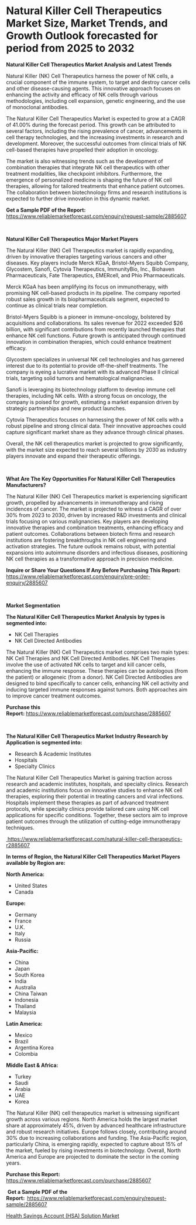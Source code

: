 <p><h1>Natural Killer Cell Therapeutics Market Size, Market Trends, and Growth Outlook forecasted for period from 2025 to 2032</h1></p><p><strong>Natural Killer Cell Therapeutics Market Analysis and Latest Trends</strong></p>
<p><p>Natural Killer (NK) Cell Therapeutics harness the power of NK cells, a crucial component of the immune system, to target and destroy cancer cells and other disease-causing agents. This innovative approach focuses on enhancing the activity and efficacy of NK cells through various methodologies, including cell expansion, genetic engineering, and the use of monoclonal antibodies.</p><p>The Natural Killer Cell Therapeutics Market is expected to grow at a CAGR of 41.00% during the forecast period. This growth can be attributed to several factors, including the rising prevalence of cancer, advancements in cell therapy technologies, and the increasing investments in research and development. Moreover, the successful outcomes from clinical trials of NK cell-based therapies have propelled their adoption in oncology.</p><p>The market is also witnessing trends such as the development of combination therapies that integrate NK cell therapeutics with other treatment modalities, like checkpoint inhibitors. Furthermore, the emergence of personalized medicine is shaping the future of NK cell therapies, allowing for tailored treatments that enhance patient outcomes. The collaboration between biotechnology firms and research institutions is expected to further drive innovation in this dynamic market.</p></p>
<p><strong>Get a Sample PDF of the Report:&nbsp;</strong> <a href="https://www.reliablemarketforecast.com/enquiry/request-sample/2885607?utm_campaign=2314&utm_medium=2&utm_source=Github&utm_content=ia&utm_term=13032025&utm_id=natural-killer-cell-therapeutics">https://www.reliablemarketforecast.com/enquiry/request-sample/2885607</a></p>
<p>&nbsp;</p>
<p><strong>Natural Killer Cell Therapeutics Major Market Players</strong></p>
<p><p>The Natural Killer (NK) Cell Therapeutics market is rapidly expanding, driven by innovative therapies targeting various cancers and other diseases. Key players include Merck KGaA, Bristol-Myers Squibb Company, Glycostem, Sanofi, Cytovia Therapeutics, ImmunityBio, Inc., Biohaven Pharmaceuticals, Fate Therapeutics, EMERcell, and Phio Pharmaceuticals.</p><p>Merck KGaA has been amplifying its focus on immunotherapy, with promising NK cell-based products in its pipeline. The company reported robust sales growth in its biopharmaceuticals segment, expected to continue as clinical trials near completion.</p><p>Bristol-Myers Squibb is a pioneer in immune-oncology, bolstered by acquisitions and collaborations. Its sales revenue for 2022 exceeded $26 billion, with significant contributions from recently launched therapies that enhance NK cell functions. Future growth is anticipated through continued innovation in combination therapies, which could enhance treatment efficacy.</p><p>Glycostem specializes in universal NK cell technologies and has garnered interest due to its potential to provide off-the-shelf treatments. The company is eyeing a lucrative market with its advanced Phase II clinical trials, targeting solid tumors and hematological malignancies.</p><p>Sanofi is leveraging its biotechnology platform to develop immune cell therapies, including NK cells. With a strong focus on oncology, the company is poised for growth, estimating a market expansion driven by strategic partnerships and new product launches.</p><p>Cytovia Therapeutics focuses on harnessing the power of NK cells with a robust pipeline and strong clinical data. Their innovative approaches could capture significant market share as they advance through clinical phases.</p><p>Overall, the NK cell therapeutics market is projected to grow significantly, with the market size expected to reach several billions by 2030 as industry players innovate and expand their therapeutic offerings.</p></p>
<p>&nbsp;</p>
<p><strong>What Are The Key Opportunities For Natural Killer Cell Therapeutics Manufacturers?</strong></p>
<p><p>The Natural Killer (NK) Cell Therapeutics market is experiencing significant growth, propelled by advancements in immunotherapy and rising incidences of cancer. The market is projected to witness a CAGR of over 30% from 2023 to 2030, driven by increased R&D investments and clinical trials focusing on various malignancies. Key players are developing innovative therapies and combination treatments, enhancing efficacy and patient outcomes. Collaborations between biotech firms and research institutions are fostering breakthroughs in NK cell engineering and activation strategies. The future outlook remains robust, with potential expansions into autoimmune disorders and infectious diseases, positioning NK cell therapies as a transformative approach in precision medicine.</p></p>
<p><strong>Inquire or Share Your Questions If Any Before Purchasing This Report:</strong> <a href="https://www.reliablemarketforecast.com/enquiry/pre-order-enquiry/2885607?utm_campaign=2314&utm_medium=2&utm_source=Github&utm_content=ia&utm_term=13032025&utm_id=natural-killer-cell-therapeutics">https://www.reliablemarketforecast.com/enquiry/pre-order-enquiry/2885607</a></p>
<p>&nbsp;</p>
<p><strong>Market Segmentation</strong></p>
<p><strong>The Natural Killer Cell Therapeutics Market Analysis by types is segmented into:</strong></p>
<p><ul><li>NK Cell Therapies</li><li>NK Cell Directed Antibodies</li></ul></p>
<p><p>The Natural Killer (NK) Cell Therapeutics market comprises two main types: NK Cell Therapies and NK Cell Directed Antibodies. NK Cell Therapies involve the use of activated NK cells to target and kill cancer cells, enhancing the immune response. These therapies can be autologous (from the patient) or allogeneic (from a donor). NK Cell Directed Antibodies are designed to bind specifically to cancer cells, enhancing NK cell activity and inducing targeted immune responses against tumors. Both approaches aim to improve cancer treatment outcomes.</p></p>
<p><strong>Purchase this Report:&nbsp;</strong><a href="https://www.reliablemarketforecast.com/purchase/2885607?utm_campaign=2314&utm_medium=2&utm_source=Github&utm_content=ia&utm_term=13032025&utm_id=natural-killer-cell-therapeutics">https://www.reliablemarketforecast.com/purchase/2885607</a></p>
<p>&nbsp;</p>
<p><strong>The Natural Killer Cell Therapeutics Market Industry Research by Application is segmented into:</strong></p>
<p><ul><li>Research & Academic Institutes</li><li>Hospitals</li><li>Specialty Clinics</li></ul></p>
<p><p>The Natural Killer Cell Therapeutics Market is gaining traction across research and academic institutes, hospitals, and specialty clinics. Research and academic institutions focus on innovative studies to enhance NK cell therapies, exploring their potential in treating cancers and viral infections. Hospitals implement these therapies as part of advanced treatment protocols, while specialty clinics provide tailored care using NK cell applications for specific conditions. Together, these sectors aim to improve patient outcomes through the utilization of cutting-edge immunotherapy techniques.</p></p>
<p><a href="https://www.reliablemarketforecast.com/natural-killer-cell-therapeutics-r2885607?utm_campaign=2314&utm_medium=2&utm_source=Github&utm_content=ia&utm_term=13032025&utm_id=natural-killer-cell-therapeutics">&nbsp;https://www.reliablemarketforecast.com/natural-killer-cell-therapeutics-r2885607</a></p>
<p><strong>In terms of Region, the Natural Killer Cell Therapeutics Market Players available by Region are:</strong></p>
<p>
    <p> <strong> North America: </strong>
        <ul>
            <li>United States</li>
            <li>Canada</li>
        </ul>
        </p> 
    <p> <strong> Europe: </strong>
        <ul>
            <li>Germany</li>
            <li>France</li>
            <li>U.K.</li>
            <li>Italy</li>
            <li>Russia</li>
        </ul>
        </p> 
    <p> <strong> Asia-Pacific: </strong>
        <ul>
            <li>China</li>
            <li>Japan</li>
            <li>South Korea</li>
            <li>India</li>
            <li>Australia</li>
            <li>China Taiwan</li>
            <li>Indonesia</li>
            <li>Thailand</li>
            <li>Malaysia</li>
        </ul>
        </p> 
    <p> <strong> Latin America: </strong>
        <ul>
            <li>Mexico</li>
            <li>Brazil</li>
            <li>Argentina Korea</li>
            <li>Colombia</li>
        </ul>
        </p> 
    <p> <strong> Middle East & Africa: </strong>
        <ul>
            <li>Turkey</li>
            <li>Saudi</li>
            <li>Arabia</li>
            <li>UAE</li>
            <li>Korea</li>
        </ul>
    </p>
    </p>
<p><p>The Natural Killer (NK) cell therapeutics market is witnessing significant growth across various regions. North America holds the largest market share at approximately 45%, driven by advanced healthcare infrastructure and robust research initiatives. Europe follows closely, contributing around 30% due to increasing collaborations and funding. The Asia-Pacific region, particularly China, is emerging rapidly, expected to capture about 15% of the market, fueled by rising investments in biotechnology. Overall, North America and Europe are projected to dominate the sector in the coming years.</p></p>
<p><strong>Purchase this Report: </strong><a href="https://www.reliablemarketforecast.com/purchase/2885607?utm_campaign=2314&utm_medium=2&utm_source=Github&utm_content=ia&utm_term=13032025&utm_id=natural-killer-cell-therapeutics">https://www.reliablemarketforecast.com/purchase/2885607</a></p>
<p>&nbsp;<strong>Get a Sample PDF of the Report:&nbsp;&nbsp;</strong><a href="https://www.reliablemarketforecast.com/enquiry/request-sample/2885607?utm_campaign=2314&utm_medium=2&utm_source=Github&utm_content=ia&utm_term=13032025&utm_id=natural-killer-cell-therapeutics">https://www.reliablemarketforecast.com/enquiry/request-sample/2885607</a></p>
<p><strong></strong></p>
<p><p><a href="https://github.com/rileymgdorcas/Market-Research-Report-List-1/blob/main/health-savings-account-hsa-solution-market.md?utm_campaign=2314&utm_medium=2&utm_source=Github&utm_content=ia&utm_term=13032025&utm_id=natural-killer-cell-therapeutics">Health Savings Account (HSA) Solution Market</a></p></p>